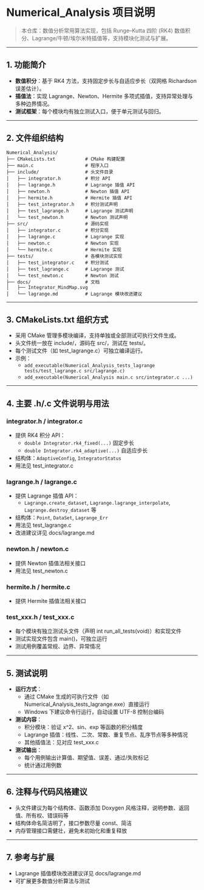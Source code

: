 # Numerical_Analysis 项目说明

> 本仓库：数值分析常用算法实现，包括 Runge–Kutta 四阶 (RK4) 数值积分、Lagrange/牛顿/埃尔米特插值等，支持模块化测试与扩展。

---
## 1. 功能简介
- **数值积分**：基于 RK4 方法，支持固定步长与自适应步长（双网格 Richardson 误差估计）。
- **插值法**：实现 Lagrange、Newton、Hermite 多项式插值，支持异常处理与多种边界情况。
- **测试框架**：每个模块均有独立测试入口，便于单元测试与回归。

---
## 2. 文件组织结构
```
Numerical_Analysis/
├── CMakeLists.txt           # CMake 构建配置
├── main.c                   # 程序入口
├── include/                 # 头文件目录
│   ├── integrator.h         # 积分 API
│   ├── lagrange.h           # Lagrange 插值 API
│   ├── newton.h             # Newton 插值 API
│   ├── hermite.h            # Hermite 插值 API
│   ├── test_integrator.h    # 积分测试声明
│   ├── test_lagrange.h      # Lagrange 测试声明
│   └── test_newton.h        # Newton 测试声明
├── src/                     # 源码实现
│   ├── integrator.c         # 积分实现
│   ├── lagrange.c           # Lagrange 实现
│   ├── newton.c             # Newton 实现
│   └── hermite.c            # Hermite 实现
├── tests/                   # 各模块测试实现
│   ├── test_integrator.c    # 积分测试
│   ├── test_lagrange.c      # Lagrange 测试
│   └── test_newton.c        # Newton 测试
├── docs/                    # 文档
│   ├── Integrator_MindMap.svg
│   └── lagrange.md          # Lagrange 模块改进建议
```

---
## 3. CMakeLists.txt 组织方式
- 采用 CMake 管理多模块编译，支持单独或全部测试可执行文件生成。
- 头文件统一放在 include/，源码在 src/，测试在 tests/。
- 每个测试文件（如 test_lagrange.c）可独立编译运行。
- 示例：
  - `add_executable(Numerical_Analysis_tests_lagrange tests/test_lagrange.c src/lagrange.c)`
  - `add_executable(Numerical_Analysis main.c src/integrator.c ...)`

---
## 4. 主要 .h/.c 文件说明与用法
### integrator.h / integrator.c
- 提供 RK4 积分 API：
  - `double Integrator.rk4_fixed(...)` 固定步长
  - `double Integrator.rk4_adaptive(...)` 自适应步长
- 结构体：`AdaptiveConfig`, `IntegratorStatus`
- 用法见 test_integrator.c

### lagrange.h / lagrange.c
- 提供 Lagrange 插值 API：
  - `Lagrange.create_dataset`, `Lagrange.lagrange_interpolate`, `Lagrange.destroy_dataset` 等
- 结构体：`Point`, `DataSet`, `Lagrange_Err`
- 用法见 test_lagrange.c
- 改进建议详见 docs/lagrange.md

### newton.h / newton.c
- 提供 Newton 插值法相关接口
- 用法见 test_newton.c

### hermite.h / hermite.c
- 提供 Hermite 插值法相关接口

### test_xxx.h / test_xxx.c
- 每个模块有独立测试头文件（声明 int run_all_tests(void)）和实现文件
- 测试实现文件包含 main()，可独立运行
- 测试用例覆盖常规、边界、异常情况

---
## 5. 测试说明
- **运行方式**：
  - 通过 CMake 生成的可执行文件（如 Numerical_Analysis_tests_lagrange.exe）直接运行
  - Windows 下建议命令行运行，自动设置 UTF-8 控制台编码
- **测试内容**：
  - 积分模块：验证 x^2、sin、exp 等函数的积分精度
  - Lagrange 插值：线性、二次、常数、重复节点、乱序节点等多种情况
  - 其他插值法：见对应 test_xxx.c
- **测试输出**：
  - 每个用例输出计算值、期望值、误差、通过/失败标记
  - 统计通过用例数

---
## 6. 注释与代码风格建议
- 头文件建议为每个结构体、函数添加 Doxygen 风格注释，说明参数、返回值、所有权、错误码等
- 结构体命名简洁明了，接口参数尽量 const、简洁
- 内存管理接口需健壮，避免未初始化和重复释放

---
## 7. 参考与扩展
- Lagrange 插值模块改进建议详见 docs/lagrange.md
- 可扩展更多数值分析算法与测试
